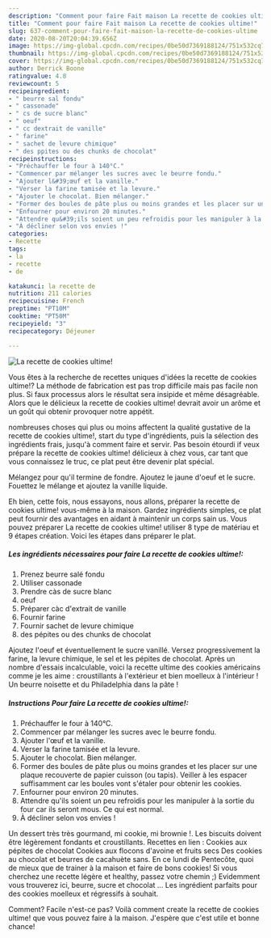 ```yaml
---
description: "Comment pour faire Fait maison La recette de cookies ultime!"
title: "Comment pour faire Fait maison La recette de cookies ultime!"
slug: 637-comment-pour-faire-fait-maison-la-recette-de-cookies-ultime
date: 2020-08-20T20:04:39.656Z
image: https://img-global.cpcdn.com/recipes/0be50d7369188124/751x532cq70/la-recette-de-cookies-ultime-photo-principale-de-la-recette.jpg
thumbnail: https://img-global.cpcdn.com/recipes/0be50d7369188124/751x532cq70/la-recette-de-cookies-ultime-photo-principale-de-la-recette.jpg
cover: https://img-global.cpcdn.com/recipes/0be50d7369188124/751x532cq70/la-recette-de-cookies-ultime-photo-principale-de-la-recette.jpg
author: Derrick Boone
ratingvalue: 4.8
reviewcount: 5
recipeingredient:
- " beurre sal fondu"
- " cassonade"
- " cs de sucre blanc"
- " oeuf"
- " cc dextrait de vanille"
- " farine"
- " sachet de levure chimique"
- " des ppites ou des chunks de chocolat"
recipeinstructions:
- "Préchauffer le four à 140°C."
- "Commencer par mélanger les sucres avec le beurre fondu."
- "Ajouter l&#39;œuf et la vanille."
- "Verser la farine tamisée et la levure."
- "Ajouter le chocolat. Bien mélanger."
- "Former des boules de pâte plus ou moins grandes et les placer sur une plaque recouverte de papier cuisson (ou tapis). Veiller à les espacer suffisamment car les boules vont s&#39;étaler pour obtenir les cookies."
- "Enfourner pour environ 20 minutes."
- "Attendre qu&#39;ils soient un peu refroidis pour les manipuler à la sortie du four car ils seront mous. Ce qui est normal."
- "À décliner selon vos envies !"
categories:
- Recette
tags:
- la
- recette
- de

katakunci: la recette de 
nutrition: 211 calories
recipecuisine: French
preptime: "PT10M"
cooktime: "PT50M"
recipeyield: "3"
recipecategory: Déjeuner

---
```



![La recette de cookies ultime!](https://img-global.cpcdn.com/recipes/0be50d7369188124/751x532cq70/la-recette-de-cookies-ultime-photo-principale-de-la-recette.jpg)

Vous êtes à la recherche de recettes uniques d'idées la recette de cookies ultime!? La méthode de fabrication est pas trop difficile mais pas facile non plus. Si faux processus alors le résultat sera insipide et même désagréable. Alors que le délicieux la recette de cookies ultime! devrait avoir un arôme et un goût qui obtenir provoquer notre appétit.

nombreuses choses qui plus ou moins affectent la qualité gustative de la recette de cookies ultime!, start du type d'ingrédients, puis la sélection des ingrédients frais, jusqu'à comment faire et servir. Pas besoin étourdi if veux prépare la recette de cookies ultime! délicieux à chez vous, car tant que vous connaissez le truc, ce plat peut être devenir plat spécial.

Mélangez pour qu&#39;il termine de fondre. Ajoutez le jaune d&#39;oeuf et le sucre. Fouettez le mélange et ajoutez la vanille liquide.


Eh bien, cette fois, nous essayons, nous allons, préparer la recette de cookies ultime! vous-même à la maison. Gardez ingrédients simples, ce plat peut fournir des avantages en aidant à maintenir un corps sain us. Vous pouvez préparer La recette de cookies ultime! utiliser 8 type de matériau et 9 étapes création. Voici les étapes dans préparer le plat.

<!--inarticleads1-->

##### Les ingrédients nécessaires pour faire La recette de cookies ultime!:

1. Prenez  beurre salé fondu
1. Utiliser  cassonade
1. Prendre  càs de sucre blanc
1.   oeuf
1. Préparer  càc d&#39;extrait de vanille
1. Fournir  farine
1. Fournir  sachet de levure chimique
1.   des pépites ou des chunks de chocolat


Ajoutez l&#39;oeuf et éventuellement le sucre vanillé. Versez progressivement la farine, la levure chimique, le sel et les pépites de chocolat. Après un nombre d&#39;essais incalculable, voici la recette ultime des cookies américains comme je les aime : croustillants à l&#39;extérieur et bien moelleux à l&#39;intérieur ! Un beurre noisette et du Philadelphia dans la pâte ! 

<!--inarticleads2-->

##### Instructions Pour faire La recette de cookies ultime!:

1. Préchauffer le four à 140°C.
1. Commencer par mélanger les sucres avec le beurre fondu.
1. Ajouter l&#39;œuf et la vanille.
1. Verser la farine tamisée et la levure.
1. Ajouter le chocolat. Bien mélanger.
1. Former des boules de pâte plus ou moins grandes et les placer sur une plaque recouverte de papier cuisson (ou tapis). Veiller à les espacer suffisamment car les boules vont s&#39;étaler pour obtenir les cookies.
1. Enfourner pour environ 20 minutes.
1. Attendre qu&#39;ils soient un peu refroidis pour les manipuler à la sortie du four car ils seront mous. Ce qui est normal.
1. À décliner selon vos envies !


Un dessert très très gourmand, mi cookie, mi brownie !. Les biscuits doivent être légèrement fondants et croustillants. Recettes en lien : Cookies aux pépites de chocolat Cookies aux flocons d&#39;avoine et fruits secs Des cookies au chocolat et beurres de cacahuète sans. En ce lundi de Pentecôte, quoi de mieux que de trainer à la maison et faire de bons cookies! Si vous cherchez une recette légère et healthy, passez votre chemin ;) Evidemment vous trouverez ici, beurre, sucre et chocolat … Les ingrédient parfaits pour des cookies moelleux et régressifs à souhait. 


Comment? Facile n'est-ce pas? Voilà comment create la recette de cookies ultime! que vous pouvez faire à la maison. J'espère que c'est utile et bonne chance!
